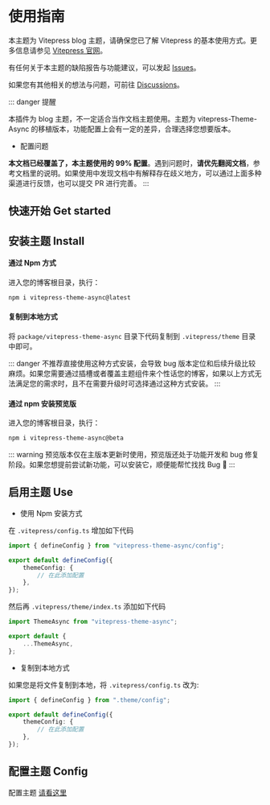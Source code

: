 # 使用指南

本主题为 Vitepress blog 主题，请确保您已了解 Vitepress 的基本使用方式。更多信息请参见 [Vitepress 官网](https://vitepress.dev/)。

有任何关于本主题的缺陷报告与功能建议，可以发起 [Issues](https://github.com/MaLuns/vitepress-theme-async/issues)。

如果您有其他相关的想法与问题，可前往 [Discussions](https://github.com/MaLuns/vitepress-theme-async/discussions)。

::: danger 提醒

本插件为 blog 主题，不一定适合当作文档主题使用。主题为 vitepress-Theme-Async 的移植版本，功能配置上会有一定的差异，合理选择您想要版本。

- 配置问题

**本文档已经覆盖了，本主题使用的 99% 配置**。遇到问题时，**请优先翻阅文档**，参考文档里的说明。如果使用中发现文档中有解释存在歧义地方，可以通过上面多种渠道进行反馈，也可以提交 PR 进行完善。
:::

## 快速开始 Get started

## 安装主题 Install

#### 通过 Npm 方式

进入您的博客根目录，执行：

```bash
npm i vitepress-theme-async@latest
```

#### 复制到本地方式

将 `package/vitepress-theme-async` 目录下代码复制到 `.vitepress/theme` 目录中即可。

::: danger
不推荐直接使用这种方式安装，会导致 bug 版本定位和后续升级比较麻烦。如果您需要通过插槽或者覆盖主题组件来个性话您的博客，如果以上方式无法满足您的需求时，且不在需要升级时可选择通过这种方式安装。
:::

#### 通过 npm 安装预览版

进入您的博客根目录，执行：

```bash
npm i vitepress-theme-async@beta
```

::: warning
预览版本仅在主版本更新时使用，预览版还处于功能开发和 bug 修复阶段。如果您想提前尝试新功能，可以安装它，顺便能帮忙找找 Bug 🤣
:::

## 启用主题 Use

- 使用 Npm 安装方式

在 `.vitepress/config.ts` 增加如下代码

```ts
import { defineConfig } from "vitepress-theme-async/config";

export default defineConfig({
	themeConfig: {
		// 在此添加配置
	},
});
```

然后再 `.vitepress/theme/index.ts` 添加如下代码

```ts
import ThemeAsync from "vitepress-theme-async";

export default {
	...ThemeAsync,
};
```

- 复制到本地方式

如果您是将文件复制到本地，将 `.vitepress/config.ts` 改为:

```ts
import { defineConfig } from ".theme/config";

export default defineConfig({
	themeConfig: {
		// 在此添加配置
	},
});
```

## 配置主题 Config

配置主题 [请看这里](./config)
